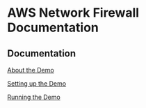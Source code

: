 # AWS Network Firewall Documentation

## Documentation
[About the Demo](documentation/overview.md)

[Setting up the Demo](documentation/deployment.md)

[Running the Demo](documentation/testing.md)
